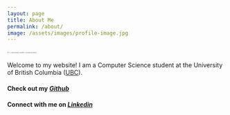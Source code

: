 ```yaml
---
layout: page
title: About Me
permalink: /about/
image: /assets/images/profile-image.jpg
---
```

#### **_<span style="color:grey; font-family:Times New Roman; font-size:5;">*It's currently under construction*</span>_**



Welcome to my website! I am a Computer Science student at the University of British Columbia ([UBC](https://www.ubc.ca)). 


#### Check out my **_[Github](https://www.github.com/seinnlee)_**
#### Connect with me on **_[Linkedin](https://www.linkedin.com/in/sein-lee)_**
